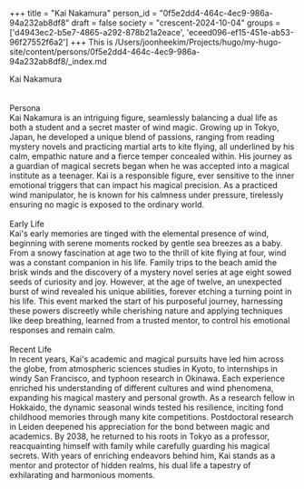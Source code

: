 +++
title = "Kai Nakamura"
person_id = "0f5e2dd4-464c-4ec9-986a-94a232ab8df8"
draft = false
society = "crescent-2024-10-04"
groups = ['d4943ec2-b5e7-4865-a292-878b21a2eace', 'eceed096-ef15-451e-ab53-96f27552f6a2']
+++
This is /Users/joonheekim/Projects/hugo/my-hugo-site/content/persons/0f5e2dd4-464c-4ec9-986a-94a232ab8df8/_index.md

<div class="h1_1_right">Kai Nakamura</div><br>
<br>
<div class="h2">Persona</div><div class="plain">Kai Nakamura is an intriguing figure, seamlessly balancing a dual life as both a student and a secret master of wind magic. Growing up in Tokyo, Japan, he developed a unique blend of passions, ranging from reading mystery novels and practicing martial arts to kite flying, all underlined by his calm, empathic nature and a fierce temper concealed within. His journey as a guardian of magical secrets began when he was accepted into a magical institute as a teenager. Kai is a responsible figure, ever sensitive to the inner emotional triggers that can impact his magical precision. As a practiced wind manipulator, he is known for his calmness under pressure, tirelessly ensuring no magic is exposed to the ordinary world.</div><br>
<div class="h2">Early Life</div><div class="plain">Kai's early memories are tinged with the elemental presence of wind, beginning with serene moments rocked by gentle sea breezes as a baby. From a snowy fascination at age two to the thrill of kite flying at four, wind was a constant companion in his life. Family trips to the beach amid the brisk winds and the discovery of a mystery novel series at age eight sowed seeds of curiosity and joy. However, at the age of twelve, an unexpected burst of wind revealed his unique abilities, forever etching a turning point in his life. This event marked the start of his purposeful journey, harnessing these powers discreetly while cherishing nature and applying techniques like deep breathing, learned from a trusted mentor, to control his emotional responses and remain calm.</div><br>
<div class="h2">Recent Life</div><div class="plain">In recent years, Kai's academic and magical pursuits have led him across the globe, from atmospheric sciences studies in Kyoto, to internships in windy San Francisco, and typhoon research in Okinawa. Each experience enriched his understanding of different cultures and wind phenomena, expanding his magical mastery and personal growth. As a research fellow in Hokkaido, the dynamic seasonal winds tested his resilience, inciting fond childhood memories through many kite competitions. Postdoctoral research in Leiden deepened his appreciation for the bond between magic and academics. By 2038, he returned to his roots in Tokyo as a professor, reacquainting himself with family while carefully guarding his magical secrets. With years of enriching endeavors behind him, Kai stands as a mentor and protector of hidden realms, his dual life a tapestry of exhilarating and harmonious moments.</div><br>
